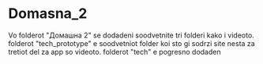 # Domasna_2
Vo folderot "Домашна 2" se dodadeni soodvetnite tri folderi kako i videoto.  folderot "tech_prototype" e soodvetniot folder koi sto gi sodrzi site nesta za tretiot del za app so videoto. folderot "tech" e pogresno dodaden 
